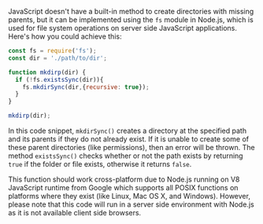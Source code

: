 JavaScript doesn't have a built-in method to create directories with missing parents, but it can be implemented using the `fs` module in Node.js, which is used for file system operations on server side JavaScript applications. Here's how you could achieve this:

```javascript
const fs = require('fs');
const dir = './path/to/dir';

function mkdirp(dir) {
  if (!fs.existsSync(dir)){
    fs.mkdirSync(dir,{recursive: true});
  }
}

mkdirp(dir);
```
In this code snippet, `mkdirSync()` creates a directory at the specified path and its parents if they do not already exist. If it is unable to create some of these parent directories (like permissions), then an error will be thrown. The method `existsSync()` checks whether or not the path exists by returning `true` if the folder or file exists, otherwise it returns `false`. 

This function should work cross-platform due to Node.js running on V8 JavaScript runtime from Google which supports all POSIX functions on platforms where they exist (like Linux, Mac OS X, and Windows). However, please note that this code will run in a server side environment with Node.js as it is not available client side browsers.

